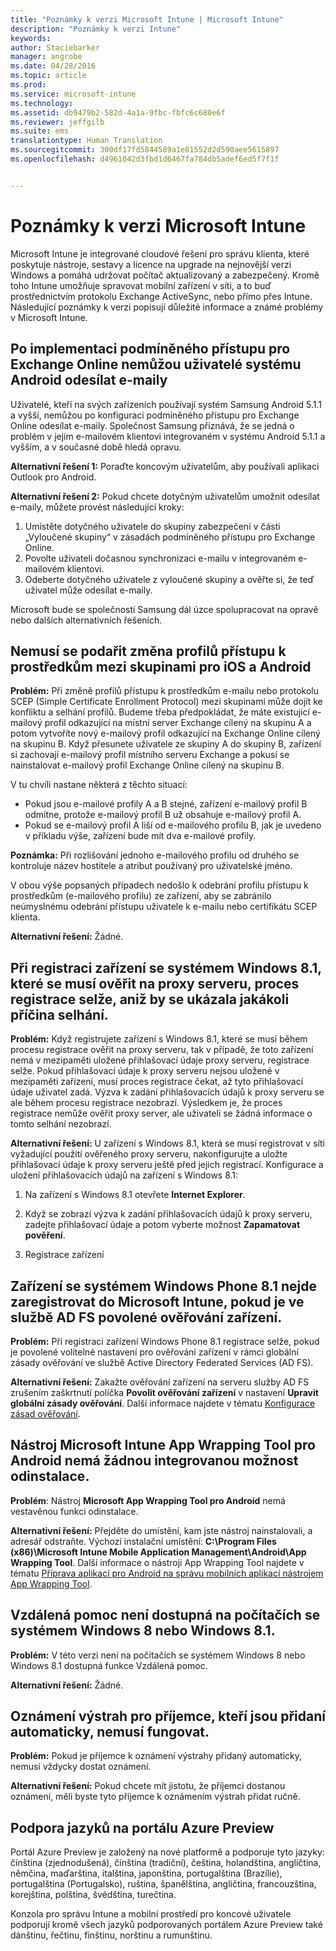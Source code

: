 ```yaml
---
title: "Poznámky k verzi Microsoft Intune | Microsoft Intune"
description: "Poznámky k verzi Intune"
keywords: 
author: Staciebarker
manager: angrobe
ms.date: 04/28/2016
ms.topic: article
ms.prod: 
ms.service: microsoft-intune
ms.technology: 
ms.assetid: db9479b2-582d-4a1a-9fbc-fbfc6c680e6f
ms.reviewer: jeffgilb
ms.suite: ems
translationtype: Human Translation
ms.sourcegitcommit: 300df17fd5844589a1e81552d2d590aee5615897
ms.openlocfilehash: d4961042d3fbd1d6467fa784db5adef6ed5f7f1f


---
```


# Poznámky k verzi Microsoft Intune
Microsoft Intune je integrované cloudové řešení pro správu klienta, které poskytuje nástroje, sestavy a licence na upgrade na nejnovější verzi Windows a pomáhá udržovat počítač aktualizovaný a zabezpečený. Kromě toho Intune umožňuje spravovat mobilní zařízení v síti, a to buď prostřednictvím protokolu Exchange ActiveSync, nebo přímo přes Intune. Následující poznámky k verzi popisují důležité informace a známé problémy v Microsoft Intune.


## Po implementaci podmíněného přístupu pro Exchange Online nemůžou uživatelé systému Android odesílat e-maily

Uživatelé, kteří na svých zařízeních používají systém Samsung Android 5.1.1 a vyšší, nemůžou po konfiguraci podmíněného přístupu pro Exchange Online odesílat e-maily. Společnost Samsung přiznává, že se jedná o problém v jejím e-mailovém klientovi integrovaném v systému Android 5.1.1 a vyšším, a v současné době hledá opravu.

**Alternativní řešení 1:** Poraďte koncovým uživatelům, aby používali aplikaci Outlook pro Android.

**Alternativní řešení 2:** Pokud chcete dotyčným uživatelům umožnit odesílat e-maily, můžete provést následující kroky:

1. Umístěte dotyčného uživatele do skupiny zabezpečení v části „Vyloučené skupiny“ v zásadách podmíněného přístupu pro Exchange Online.
2. Povolte uživateli dočasnou synchronizaci e-mailu v integrovaném e-mailovém klientovi.
3. Odeberte dotyčného uživatele z vyloučené skupiny a ověřte si, že teď uživatel může odesílat e-maily.

Microsoft bude se společností Samsung dál úzce spolupracovat na opravě nebo dalších alternativních řešeních.



## Nemusí se podařit změna profilů přístupu k prostředkům mezi skupinami pro iOS a Android
**Problém:** Při změně profilů přístupu k prostředkům e-mailu nebo protokolu SCEP (Simple Certificate Enrollment Protocol) mezi skupinami může dojít ke konfliktu a selhání profilů. Budeme třeba předpokládat, že máte existující e-mailový profil odkazující na místní server Exchange cílený na skupinu A a potom vytvoříte nový e-mailový profil odkazující na Exchange Online cílený na skupinu B. Když přesunete uživatele ze skupiny A do skupiny B, zařízení si zachovají e-mailový profil místního serveru Exchange a pokusí se nainstalovat e-mailový profil Exchange Online cílený na skupinu B.

V tu chvíli nastane některá z těchto situací: 
* Pokud jsou e-mailové profily A a B stejné, zařízení e-mailový profil B odmítne, protože e-mailový profil B už obsahuje e-mailový profil A.
* Pokud se e-mailový profil A liší od e-mailového profilu B, jak je uvedeno v příkladu výše, zařízení bude mít dva e-mailové profily.

**Poznámka:** Při rozlišování jednoho e-mailového profilu od druhého se kontroluje název hostitele a atribut používaný pro uživatelské jméno.

V obou výše popsaných případech nedošlo k odebrání profilu přístupu k prostředkům (e-mailového profilu) ze zařízení, aby se zabránilo neúmyslnému odebrání přístupu uživatele k e-mailu nebo certifikátu SCEP klienta.

**Alternativní řešení:** Žádné.

## Při registraci zařízení se systémem Windows 8.1, které se musí ověřit na proxy serveru, proces registrace selže, aniž by se ukázala jakákoli příčina selhání.
**Problém:** Když registrujete zařízení s Windows 8.1, které se musí během procesu registrace ověřit na proxy serveru, tak v případě, že toto zařízení nemá v mezipaměti uložené přihlašovací údaje proxy serveru, registrace selže. Pokud přihlašovací údaje k proxy serveru nejsou uložené v mezipaměti zařízení, musí proces registrace čekat, až tyto přihlašovací údaje uživatel zadá. Výzva k zadání přihlašovacích údajů k proxy serveru se ale během procesu registrace nezobrazí. Výsledkem je, že proces registrace nemůže ověřit proxy server, ale uživateli se žádná informace o tomto selhání nezobrazí.

**Alternativní řešení:** U zařízení s Windows 8.1, která se musí registrovat v síti vyžadující použití ověřeného proxy serveru, nakonfigurujte a uložte přihlašovací údaje k proxy serveru ještě před jejich registrací. Konfigurace a uložení přihlašovacích údajů na zařízení s Windows 8.1:

1.  Na zařízení s Windows 8.1 otevřete **Internet Explorer**.

2.  Když se zobrazí výzva k zadání přihlašovacích údajů k proxy serveru, zadejte přihlašovací údaje a potom vyberte možnost **Zapamatovat pověření**.

3.  Registrace zařízení

## Zařízení se systémem Windows Phone 8.1 nejde zaregistrovat do Microsoft Intune, pokud je ve službě AD FS povolené ověřování zařízení.
**Problém:** Při registraci zařízení Windows Phone 8.1 registrace selže, pokud je povolené volitelné nastavení pro ověřování zařízení v rámci globální zásady ověřování ve službě Active Directory Federated Services (AD FS).

**Alternativní řešení:** Zakažte ověřování zařízení na serveru služby AD FS zrušením zaškrtnutí políčka **Povolit ověřování zařízení** v nastavení **Upravit globální zásady ověřování**. Další informace najdete v tématu [Konfigurace zásad ověřování](http://technet.microsoft.com/library/dn486781.aspx).


## Nástroj Microsoft Intune App Wrapping Tool pro Android nemá žádnou integrovanou možnost odinstalace.
**Problém**: Nástroj **Microsoft App Wrapping Tool pro Android** nemá vestavěnou funkci odinstalace.

**Alternativní řešení:** Přejděte do umístění, kam jste nástroj nainstalovali, a adresář odstraňte. Výchozí instalační umístění: **C:\Program Files (x86)\Microsoft Intune Mobile Application Management\Android\App Wrapping Tool**. Další informace o nástroji App Wrapping Tool najdete v tématu [Příprava aplikací pro Android na správu mobilních aplikací nástrojem App Wrapping Tool](/intune/deploy-use/prepare-android-apps-for-mobile-application-management-with-the-microsoft-intune-app-wrapping-tool).

## Vzdálená pomoc není dostupná na počítačích se systémem Windows 8 nebo Windows 8.1.
**Problém:** V této verzi není na počítačích se systémem Windows 8 nebo Windows 8.1 dostupná funkce Vzdálená pomoc.

**Alternativní řešení:** Žádné.

## Oznámení výstrah pro příjemce, kteří jsou přidaní automaticky, nemusí fungovat.
**Problém:** Pokud je příjemce k oznámení výstrahy přidaný automaticky, nemusí vždycky dostat oznámení.

**Alternativní řešení:** Pokud chcete mít jistotu, že příjemci dostanou oznámení, měli byste tyto příjemce k oznámením výstrah přidat ručně.

## Podpora jazyků na portálu Azure Preview
Portál Azure Preview je založený na nové platformě a podporuje tyto jazyky: čínština (zjednodušená), čínština (tradiční), čeština, holandština, angličtina, němčina, maďarština, italština, japonština, portugalština (Brazílie), portugalština (Portugalsko), ruština, španělština, angličtina, francouzština, korejština, polština, švédština, turečtina.

Konzola pro správu Intune a mobilní prostředí pro koncové uživatele podporují kromě všech jazyků podporovaných portálem Azure Preview také dánštinu, řečtinu, finštinu, norštinu a rumunštinu.



<!--HONumber=Jul16_HO4-->


